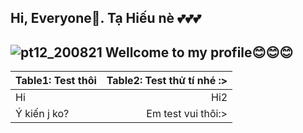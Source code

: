 <h2 algin="center"> Hi, Everyone🐾. <a src="https://www.facebook.com/TaHieu2709/">Tạ Hiếu nè<a/> 💕💕💕 </h2>

  

## ![pt12_200821](https://user-images.githubusercontent.com/71754731/130457643-6de59841-7ad6-463c-b62c-fbcb1b87aa6f.png) Wellcome to my profile😊😊😊

| Table1: Test thôi | Table2: Test thử tí nhé :> |
| :---   |    ---:|
| Hi | Hi2 |
| Ý kiến j ko? | Em test vui thôi:> |
